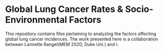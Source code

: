 # Global Lung Cancer Rates & Socio-Environmental Factors
This repository contains files pertaining to analyzing the factors affecting global lung cancer incidences. The work presented here is a collaboration between Lannette Rangel(MEM 2020, Duke Uni.) and I.

